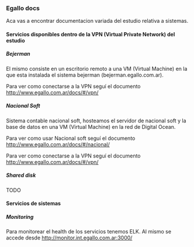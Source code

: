 
### Egallo docs

Aca vas a encontrar documentacion variada del estudio relativa a sistemas.

#### Servicios disponibles dentro de la VPN (Virtual Private Network) del estudio

##### Bejerman

El mismo consiste en un escritorio remoto a una VM (Virtual Machine) en la que esta instalada el sistema bejerman (bejerman.egallo.com.ar). 

Para ver como conectarse a la VPN seguí el documento http://www.egallo.com.ar/docs/#/vpn/ 

##### Nacional Soft

Sistema contable nacional soft, hosteamos el servidor de nacional soft y la base de datos en una VM (Virtual Machine) en la red de Digital Ocean.

Para ver como usar Nacional soft seguí el documento http://www.egallo.com.ar/docs/#/nacional/ 

Para ver como conectarse a la VPN seguí el documento http://www.egallo.com.ar/docs/#/vpn/ 

##### Shared disk

TODO
  

#### Servicios de sistemas

##### Monitoring 

Para monitorear el health de los servicios tenemos ELK. Al mismo se accede desde http://monitor.int.egallo.com.ar:3000/ 


